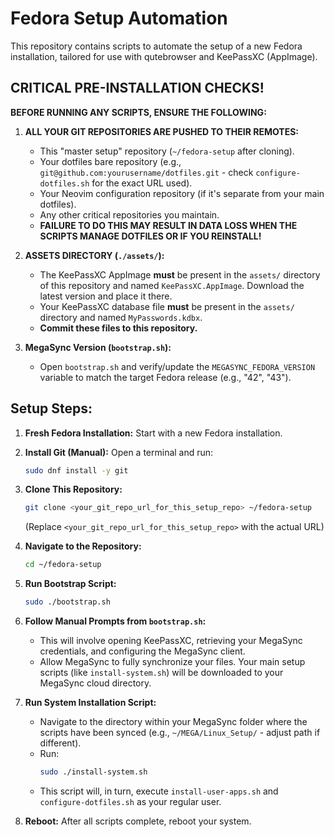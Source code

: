 # Fedora Setup Automation

This repository contains scripts to automate the setup of a new Fedora installation, tailored for use with qutebrowser and KeePassXC (AppImage).

## CRITICAL PRE-INSTALLATION CHECKS!

**BEFORE RUNNING ANY SCRIPTS, ENSURE THE FOLLOWING:**

1.  **ALL YOUR GIT REPOSITORIES ARE PUSHED TO THEIR REMOTES:**
    *   This "master setup" repository (`~/fedora-setup` after cloning).
    *   Your dotfiles bare repository (e.g., `git@github.com:yourusername/dotfiles.git` - check `configure-dotfiles.sh` for the exact URL used).
    *   Your Neovim configuration repository (if it's separate from your main dotfiles).
    *   Any other critical repositories you maintain.
    *   **FAILURE TO DO THIS MAY RESULT IN DATA LOSS WHEN THE SCRIPTS MANAGE DOTFILES OR IF YOU REINSTALL!**

2.  **ASSETS DIRECTORY (`./assets/`):**
    *   The KeePassXC AppImage **must** be present in the `assets/` directory of this repository and named `KeePassXC.AppImage`. Download the latest version and place it there.
    *   Your KeePassXC database file **must** be present in the `assets/` directory and named `MyPasswords.kdbx`.
    *   **Commit these files to this repository.**

3.  **MegaSync Version (`bootstrap.sh`):**
    *   Open `bootstrap.sh` and verify/update the `MEGASYNC_FEDORA_VERSION` variable to match the target Fedora release (e.g., "42", "43").

## Setup Steps:

1.  **Fresh Fedora Installation:** Start with a new Fedora installation.
2.  **Install Git (Manual):** Open a terminal and run:
    ```bash
    sudo dnf install -y git
    ```
3.  **Clone This Repository:**
    ```bash
    git clone <your_git_repo_url_for_this_setup_repo> ~/fedora-setup
    ```
    (Replace `<your_git_repo_url_for_this_setup_repo>` with the actual URL)
4.  **Navigate to the Repository:**
    ```bash
    cd ~/fedora-setup
    ```
5.  **Run Bootstrap Script:**
    ```bash
    sudo ./bootstrap.sh
    ```
6.  **Follow Manual Prompts from `bootstrap.sh`:**
    *   This will involve opening KeePassXC, retrieving your MegaSync credentials, and configuring the MegaSync client.
    *   Allow MegaSync to fully synchronize your files. Your main setup scripts (like `install-system.sh`) will be downloaded to your MegaSync cloud directory.
7.  **Run System Installation Script:**
    *   Navigate to the directory within your MegaSync folder where the scripts have been synced (e.g., `~/MEGA/Linux_Setup/` - adjust path if different).
    *   Run:
        ```bash
        sudo ./install-system.sh
        ```
    *   This script will, in turn, execute `install-user-apps.sh` and `configure-dotfiles.sh` as your regular user.

8.  **Reboot:** After all scripts complete, reboot your system.
